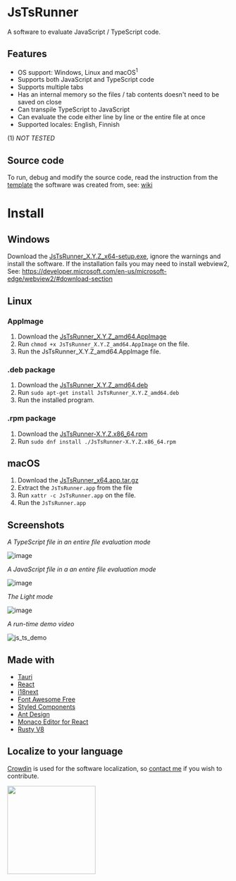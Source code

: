 # JsTsRunner
A software to evaluate JavaScript / TypeScript code.

## Features
* OS support: Windows, Linux and macOS<sup>1</sup>
* Supports both JavaScript and TypeScript code
* Supports multiple tabs
* Has an internal memory so the files / tab contents doesn't need to be saved on close
* Can transpile TypeScript to JavaScript
* Can evaluate the code either line by line or the entire file at once
* Supported locales: English, Finnish

(1) *NOT TESTED*

## Source code
To run, debug and modify the source code, read the instruction from the [template](https://github.com/VPKSoftOrg/tauri_react_vite_ts_script_antd_i18next_tokio_styled_v2) the software was created from, see: [wiki](https://github.com/VPKSoftOrg/tauri_react_vite_ts_script_antd_i18next_tokio_styled_v2/wiki)

# Install
## Windows
Download the [JsTsRunner_X.Y.Z_x64-setup.exe](https://github.com/VPKSoftOrg/JsTsRunner/releases/), ignore the warnings and install the software.
If the installation fails you may need to install webview2, See: https://developer.microsoft.com/en-us/microsoft-edge/webview2/#download-section

## Linux
### AppImage
1. Download the [JsTsRunner_X.Y.Z_amd64.AppImage](https://github.com/VPKSoftOrg/JsTsRunner/releases/)
2. Run `chmod +x JsTsRunner_X.Y.Z_amd64.AppImage` on the file.
3. Run the JsTsRunner_X.Y.Z_amd64.AppImage file.
### .deb package
1. Download the [JsTsRunner_X.Y.Z_amd64.deb](https://github.com/VPKSoftOrg/JsTsRunner/releases/)
2. Run `sudo apt-get install JsTsRunner_X.Y.Z_amd64.deb`
3. Run the installed program.
### .rpm package
1. Download the [JsTsRunner-X.Y.Z.x86_64.rpm](https://github.com/VPKSoftOrg/JsTsRunner/releases/)
2. Run `sudo dnf install ./JsTsRunner-X.Y.Z.x86_64.rpm`


## macOS
1. Download the [JsTsRunner_x64.app.tar.gz](https://github.com/VPKSoftOrg/JsTsRunner/releases/)
2. Extract the `JsTsRunner.app` from the file
3. Run `xattr -c JsTsRunner.app` on the file.
4. Run the `JsTsRunner.app`

## Screenshots
*A TypeScript file in an entire file evaluation mode*

![image](https://github.com/user-attachments/assets/2a064cb9-32ca-4878-8c9d-c79a7bf82c99)

*A JavaScript file in a an entire file evaluation mode*

![image](https://github.com/user-attachments/assets/489d1b3b-a346-4c86-b738-53c26b3dec72)

*The Light mode*

![image](https://github.com/user-attachments/assets/037511aa-4346-4e4e-82b8-654d042f0086)

*A run-time demo video*

![js_ts_demo](https://github.com/user-attachments/assets/30a21f61-5600-4d55-9c67-d12895d40c25)

## Made with
* [Tauri](https://v2.tauri.app)
* [React](https://react.dev)
* [i18next](https://www.i18next.com)
* [Font Awesome Free](https://fontawesome.com)
* [Styled Components](https://styled-components.com)
* [Ant Design](https://ant.design)
* [Monaco Editor for React](https://github.com/suren-atoyan/monaco-react)
* [Rusty V8](https://github.com/denoland/rusty_v8)

## Localize to your language
[Crowdin](https://crowdin.com/project/jstsrunner) is used for the software localization, so [contact me](https://github.com/VPKSoft) if you wish to contribute.

 <a href="https://crowdin.com"><img src="https://github.com/user-attachments/assets/6a541410-750a-40db-b345-903789010b9b" width="200px" /></a>

